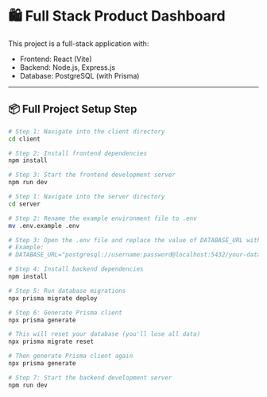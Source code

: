 # 🛍️ Full Stack Product Dashboard

This project is a full-stack application with:

- Frontend: React (Vite)
- Backend: Node.js, Express.js
- Database: PostgreSQL (with Prisma)

---

## 📦 Full Project Setup Step

```bash
# Step 1: Navigate into the client directory
cd client

# Step 2: Install frontend dependencies
npm install

# Step 3: Start the frontend development server
npm run dev

# Step 1: Navigate into the server directory
cd server

# Step 2: Rename the example environment file to .env
mv .env.example .env

# Step 3: Open the .env file and replace the value of DATABASE_URL with your PostgreSQL connection string
# Example:
# DATABASE_URL="postgresql://username:password@localhost:5432/your-database-name"

# Step 4: Install backend dependencies
npm install

# Step 5: Run database migrations
npx prisma migrate deploy

# Step 6: Generate Prisma client
npx prisma generate

# This will reset your database (you'll lose all data)
npx prisma migrate reset

# Then generate Prisma client again
npx prisma generate

# Step 7: Start the backend development server
npm run dev

